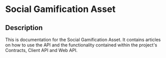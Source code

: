 # Social Gamification Asset
## Description
This is documentation for the Social Gamification Asset. It contains articles on how to use the API and the functionality contained within the project's Contracts, Client API and Web API.